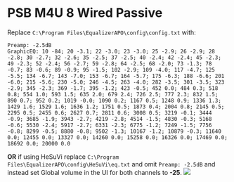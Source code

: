 # PSB M4U 8 Wired Passive
Replace `C:\Program Files\EqualizerAPO\config\config.txt` with:
```
Preamp: -2.5dB
GraphicEQ: 10 -84; 20 -3.1; 22 -3.0; 23 -3.0; 25 -2.9; 26 -2.9; 28 -2.8; 30 -2.7; 32 -2.6; 35 -2.5; 37 -2.5; 40 -2.4; 42 -2.4; 45 -2.3; 49 -2.3; 52 -2.4; 56 -2.7; 59 -2.8; 64 -2.5; 68 -2.0; 73 -1.3; 78 -0.7; 83 -0.6; 89 -0.9; 95 -1.5; 102 -2.9; 109 -4.0; 117 -4.7; 125 -5.5; 134 -6.7; 143 -7.0; 153 -6.7; 164 -5.7; 175 -6.3; 188 -6.6; 201 -6.0; 215 -5.6; 230 -5.0; 246 -4.5; 263 -4.0; 282 -3.5; 301 -3.5; 323 -2.9; 345 -2.3; 369 -1.7; 395 -1.2; 423 -0.5; 452 0.0; 484 0.3; 518 0.8; 554 1.0; 593 1.5; 635 2.0; 679 2.4; 726 2.5; 777 2.3; 832 1.5; 890 0.7; 952 0.2; 1019 -0.0; 1090 0.2; 1167 0.5; 1248 0.9; 1336 1.3; 1429 1.6; 1529 1.6; 1636 1.2; 1751 0.5; 1873 0.4; 2004 0.8; 2145 0.5; 2295 0.5; 2455 0.6; 2627 0.7; 2811 0.6; 3008 0.5; 3219 -0.1; 3444 -0.9; 3685 -1.9; 3943 -2.7; 4219 -2.8; 4514 -1.5; 4830 -0.3; 5168 -0.6; 5530 -2.4; 5917 -2.7; 6331 -2.3; 6775 -1.2; 7249 -1.5; 7756 -0.8; 8299 -0.5; 8880 -0.8; 9502 -1.3; 10167 -1.2; 10879 -0.3; 11640 0.0; 12455 0.0; 13327 0.0; 14260 0.0; 15258 0.0; 16326 0.0; 17469 0.0; 18692 0.0; 20000 0.0
```
**OR** if using HeSuVi replace `C:\Program Files\EqualizerAPO\config\HeSuVi\eq.txt` and omit `Preamp: -2.5dB` and instead set Global volume in the UI for both channels to **-25**.
![](https://raw.githubusercontent.com/jaakkopasanen/AutoEq/master/results/Sonoma%20Model%20One/innerfidelity/onear/PSB%20M4U%208%20Wired%20Passive/PSB%20M4U%208%20Wired%20Passive.png)
